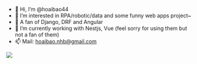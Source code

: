 - 👋 Hi, I’m @hoaibao44
- 👀 I’m interested in RPA/robotic/data and some funny web apps project~
- 👀 A fan of Django, DRF and Angular
- 🌱 I’m currently working with Nestjs, Vue (feel sorry for using them but not a fan of them)
- 📫 Mail: hoaibao.nhb@gmail.com

<!---
hoaibao44/hoaibao44 is a ✨ special ✨ repository because its `README.md` (this file) appears on your GitHub profile.
You can click the Preview link to take a look at your changes.
--->

![](https://komarev.com/ghpvc/?username=hoaibao44)
